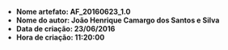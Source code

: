 * **Nome artefato: AF_20160623_1.0**
* **Nome do autor: João Henrique Camargo dos Santos e Silva**
* **Data de criação: 23/06/2016**
* **Hora de criação: 11:20:00**